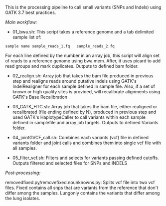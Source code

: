 This is the processing pipeline to call small variants (SNPs and Indels) using GATK 3.7 best practices. 

_Main workflow:_

* 01_bwa.sh: This script takes a reference genome and a tab delimited sample list of: 
```
sample name	sample_reads_1.fq	sample_reads_2.fq
```

For each line defined by the number in an array job, this script will align set of reads to a reference genome using bwa mem. After, it uses picard to add read groups and mark duplicates. Outputs to defined bam folder. 

* 02_realign.sh: Array job that takes the bam file produced in previous step and realigns reads around putative indels using GATK's IndelRealigner for each sample defined in sample file. Also, if a set of known or high quality sites is provided, will recalibrate alignments using GATK's Base Recalibration 

* 03_GATK_HTC.sh: Array job that takes the bam file, either realigned or recalibrated (file ending defined by N), produced in previous step and used GATK's HaplotypeCaller to call variants within each sample defined in samplefile and array job targets. Outputs to defined Variants folder.

* 04_jointGVCF_call.sh: Combines each variants (vcf) file in defined variants folder and joint calls and combines them into single vcf file with all samples. 

* 05_filter_vcf.sh: Filters and selects for variants passing defined cutoffs. Outputs filtered and selected files for SNPs and INDELS

_Post-processing:_

removedfixed.py/removefixed.nounknowns.py: Splits vcf file into two vcf files. Fixed contains all snps that are variants from the reference that don't differ among the samples. Lungonly contains the variants that differ among the lung isolates. 
